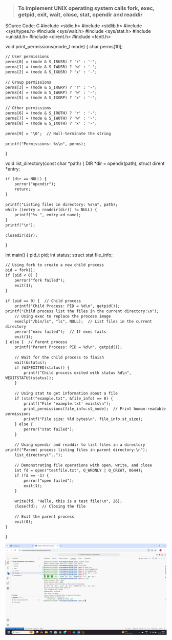 > ### To implement UNIX operating system calls fork, exec, getpid, exit, wait, close, stat, opendir and readdir
SOurce Code:
C
#include <stdio.h>
#include <stdlib.h>
#include <sys/types.h>
#include <sys/wait.h>
#include <sys/stat.h>
#include <unistd.h>
#include <dirent.h>
#include <fcntl.h>

void print_permissions(mode_t mode) {
    char perms[10];

    // User permissions
    perms[0] = (mode & S_IRUSR) ? 'r' : '-';
    perms[1] = (mode & S_IWUSR) ? 'w' : '-';
    perms[2] = (mode & S_IXUSR) ? 'x' : '-';

    // Group permissions
    perms[3] = (mode & S_IRGRP) ? 'r' : '-';
    perms[4] = (mode & S_IWGRP) ? 'w' : '-';
    perms[5] = (mode & S_IXGRP) ? 'x' : '-';

    // Other permissions
    perms[6] = (mode & S_IROTH) ? 'r' : '-';
    perms[7] = (mode & S_IWOTH) ? 'w' : '-';
    perms[8] = (mode & S_IXOTH) ? 'x' : '-';

    perms[9] = '\0';  // Null-terminate the string

    printf("Permissions: %s\n", perms);
}

void list_directory(const char *path) {
    DIR *dir = opendir(path);
    struct dirent *entry;
    
    if (dir == NULL) {
        perror("opendir");
        return;
    }

    printf("Listing files in directory: %s\n", path);
    while ((entry = readdir(dir)) != NULL) {
        printf("%s ", entry->d_name);
    }
    printf("\n");

    closedir(dir);
}

int main() {
    pid_t pid;
    int status;
    struct stat file_info;

    // Using fork to create a new child process
    pid = fork();
    if (pid < 0) {
        perror("fork failed");
        exit(1);
    }

    if (pid == 0) {  // Child process
        printf("Child Process: PID = %d\n", getpid());
	printf("Child process list the files in the current directory:\n");
        // Using exec to replace the process image
        execlp("/bin/ls", "ls", NULL);  // List files in the current directory
        perror("exec failed");  // If exec fails
        exit(1);
    } else {  // Parent process
        printf("Parent Process: PID = %d\n", getpid());
        
        // Wait for the child process to finish
        wait(&status);
        if (WIFEXITED(status)) {
            printf("Child process exited with status %d\n", WEXITSTATUS(status));
        }

        // Using stat to get information about a file
        if (stat("example.txt", &file_info) == 0) {
            printf("File 'example.txt' exists\n");
            print_permissions(file_info.st_mode);  // Print human-readable permissions
            printf("File size: %ld bytes\n", file_info.st_size);
        } else {
            perror("stat failed");
        }

        // Using opendir and readdir to list files in a directory
	printf("Parent process listing files in parent directory:\n");
        list_directory("..");

        // Demonstrating file operations with open, write, and close
        int fd = open("testfile.txt", O_WRONLY | O_CREAT, 0644);
        if (fd == -1) {
            perror("open failed");
            exit(1);
        }
        
        write(fd, "Hello, this is a test file!\n", 26);
        close(fd);  // Closing the file

        // Exit the parent process
        exit(0);
    }
}

![ScreenShot](b1.png)
